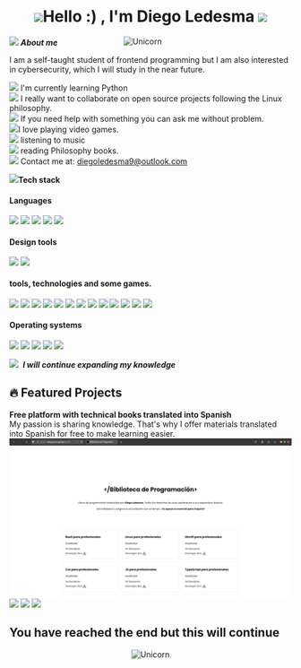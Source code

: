 <h1 align="center"><img src="https://media.giphy.com/media/uSbOSZNBgLtxtqtoU1/giphy.gif?cid=ecf05e47137dgrkmpuw8zn576nftzmkrhk74xcvudfhb1ce1&ep=v1_stickers_related&rid=giphy.gif&ct=s" width="35"><b>Hello :) , I'm Diego Ledesma </b><img src="https://media.giphy.com/media/uSbOSZNBgLtxtqtoU1/giphy.gif?cid=ecf05e47137dgrkmpuw8zn576nftzmkrhk74xcvudfhb1ce1&ep=v1_stickers_related&rid=giphy.gif&ct=s" width="35"></h1>
<!--  -->
<img align="right" width=300px alt="Unicorn" src="https://media0.giphy.com/media/v1.Y2lkPTc5MGI3NjExYTNtaTA3ejRza2t3MGQ0dHh1OTI4MGFhZ2w4bG9tZjd6ZDZvamh6eSZlcD12MV9pbnRlcm5hbF9naWZfYnlfaWQmY3Q9cw/FCffpN404oRZpFbSzl/giphy.gif" />

<img src="https://media3.giphy.com/media/v1.Y2lkPTc5MGI3NjExbTJrc3d5YTV3YzNsZGVleGJzdDlnM29wczA4ajM1am9nN2U3eTFwciZlcD12MV9pbnRlcm5hbF9naWZfYnlfaWQmY3Q9cw/j0yDs1uIaBD8LrlwId/giphy.gif" width="70px">&nbsp;***About me***

I am a self-taught student of frontend programming but I am also interested in cybersecurity, which I will study in the near future.

<img src="https://media.giphy.com/media/ZCjmyPUlnkHDRc42Id/giphy.gif?cid=ecf05e475i663mjn99yush5clts7xbtba4elk6wg3bro75m1&ep=v1_stickers_search&rid=giphy.gif&ct=s" width="25"> I'm currently learning Python <br>
<img src="https://media.giphy.com/media/KsBNnlWoxPE0Zdbh6V/giphy.gif?cid=ecf05e47amczv81qkqin6chxmsunxfa6zrrp1hy3zohjkx1m&ep=v1_stickers_search&rid=giphy.gif&ct=s" width="25"> I really want to collaborate on open source projects following the Linux philosophy.<br>
<img src="https://media.giphy.com/media/v1.Y2lkPTc5MGI3NjExY2lmcWRsdzY4dGFsZmswa213cm1ncDR1eWNucWJrZ2wxaHdhdTA0NiZlcD12MV9zdGlja2Vyc19zZWFyY2gmY3Q9cw/zIt1sZXSYsPpCIBPkC/giphy.gif" width="25"> If you need help with something you can ask me without problem.<br>
<img src="https://media.giphy.com/media/IpJnbpcEVlLubYtaWh/giphy.gif?cid=790b7611cifqdlw68talfk0kmwrmgp4uycnqbkgl1hwau046&ep=v1_stickers_search&rid=giphy.gif&ct=s" width="25">I love playing video games. <br>
<img src="https://media.giphy.com/media/yA1d0bznvsuzqp941U/giphy.gif?cid=ecf05e47e7lj34gz5frc4za71qqk8lpdlp0o1kau6r8saex3&ep=v1_stickers_search&rid=giphy.gif&ct=s" width="25"> listening to music<br>
<img src="https://media.giphy.com/media/VMvBLb1lmQ7POd4n10/giphy.gif?cid=ecf05e4704u1ufxda631oxclg4y84ifqxaumzd94121a1aj0&ep=v1_stickers_search&rid=giphy.gif&ct=s" width="25"> reading Philosophy books.<br>
<img src="https://media.giphy.com/media/HZvKgdDvta65uAyg0r/giphy.gif?cid=ecf05e475i663mjn99yush5clts7xbtba4elk6wg3bro75m1&ep=v1_stickers_search&rid=giphy.gif&ct=s" width="25"> Contact me at: <a href="diegoledesma9@outlook.com">diegoledesma9@outlook.com</a>

<b><img src="https://media1.giphy.com/media/v1.Y2lkPTc5MGI3NjExdnRwdGU0aHR2bGw4YndzMmFoNzRiejIzYnM4NmEzemt1ZzJtN2IwdiZlcD12MV9pbnRlcm5hbF9naWZfYnlfaWQmY3Q9ZQ/Ieo88333eatH73xKQG/giphy.gif" width="35">Tech stack</b> 

<h4> Languages </h4>
<span> 
  <img src="https://img.shields.io/badge/HTML5-E34F26?style=for-the-badge&logo=html5&logoColor=white">
  <img src="https://img.shields.io/badge/CSS3-1572B6?style=for-the-badge&logo=css3&logoColor=white">
  <img src="https://img.shields.io/badge/JavaScript-F7DF1E?style=for-the-badge&logo=javascript&logoColor=black">
  <img src="https://img.shields.io/badge/python-3670A0?style=for-the-badge&logo=python&logoColor=ffdd54">
  <img src= "https://img.shields.io/badge/-Arduino-00979D?style=for-the-badge&logo=Arduino&logoColor=white">
 
<h4> Design tools </h4>
 <img src="https://img.shields.io/badge/Adobe%20Creative%20Cloud-DA1F26.svg?style=for-the-badge&logo=Adobe%20Creative%20Cloud&logoColor=white">
 <img src="https://img.shields.io/badge/figma-%23F24E1E.svg?style=for-the-badge&logo=figma&logoColor=white">

</span>


<h4> tools, technologies and some games. </h4>
<span>
  <img src="https://img.shields.io/badge/Visual%20Studio%20Code-0078d7.svg?style=for-the-badge&logo=visual-studio-code&logoColor=white">
  <img src="https://img.shields.io/badge/Local_AI-2E8B57?logo=llama&logoColor=white&labelColor=2E8B57&style=for-the-badge">
  <img src="https://img.shields.io/badge/DeepSeek-01B7D6?labelColor=01B7D6&style=for-the-badge">
  <img src="https://img.shields.io/badge/chatGPT-74aa9c?style=for-the-badge&logo=openai&logoColor=white">
  <img src="https://img.shields.io/badge/google%20gemini-8E75B2?style=for-the-badge&logo=google%20gemini&logoColor=white">
  <img src="https://img.shields.io/badge/steam-%23000000.svg?style=for-the-badge&logo=steam&logoColor=white">
  <img src="https://img.shields.io/badge/nVIDIA-%2376B900.svg?style=for-the-badge&logo=nVIDIA&logoColor=white">
  <img src="https://img.shields.io/badge/Reddit-FF4500?style=for-the-badge&logo=reddit&logoColor=white">
  <img src="https://img.shields.io/badge/Discord-%235865F2.svg?style=for-the-badge&logo=discord&logoColor=white">
  <img src="https://img.shields.io/badge/github%20pages-121013?style=for-the-badge&logo=github&logoColor=white">
  <img src="https://img.shields.io/badge/PUBG-FF7A00?logo=pubg&logoColor=white&labelColor=FF7A00&style=for-the-badge">
  <img src="https://img.shields.io/badge/Minecraft-62B47A?logo=minecraft&logoColor=white&labelColor=62B47A&style=for-the-badge">
  <img src="https://img.shields.io/badge/PC_Technician-4B0082?logo=tools&logoColor=white&labelColor=4B0082&style=for-the-badge">

</span>

<h4> Operating systems </h4>
<span>
  <img src="https://img.shields.io/badge/Linux-FCC624?style=for-the-badge&logo=linux&logoColor=black">
  <img src="https://img.shields.io/badge/Arch%20Linux-1793D1?logo=arch-linux&logoColor=fff&style=for-the-badge">
  <img src="https://img.shields.io/badge/Fedora-294172?style=for-the-badge&logo=fedora&logoColor=white">
  <img src="https://img.shields.io/badge/Windows%2011-%230079d5.svg?style=for-the-badge&logo=Windows%2011&logoColor=white">
  <img src="https://img.shields.io/badge/CasaOS-00BFFF?logo=cloud&logoColor=white&labelColor=00BFFF&style=for-the-badge">
</span>


<img src="https://media2.giphy.com/media/v1.Y2lkPTc5MGI3NjExd29sb2QxdjU4MGRhYTd6eGk5OWJodXJjbHN1dGhkNWVnem8xZG5wdyZlcD12MV9pbnRlcm5hbF9naWZfYnlfaWQmY3Q9cw/qSOhgRkRedzhOQo5iV/giphy.gif" width="70px">&nbsp; ***I will continue expanding my knowledge*** <br>
## 🔥 Featured Projects
**Free platform with technical books translated into Spanish** <br>
My passion is sharing knowledge. That's why I offer materials translated into Spanish for free to make learning easier.
<a href="https://diegolede.github.io/Biblioteca-de-programaci-n/" target="_blank">
  <img src="assets/img/capturabiblioteca.png">
</a>
<img src="https://img.shields.io/badge/HTML5-E34F26?style=for-the-badge&logo=html5&logoColor=white">
<img src="https://img.shields.io/badge/CSS3-1572B6?style=for-the-badge&logo=css3&logoColor=white">
<img src="https://img.shields.io/badge/JavaScript-F7DF1E?style=for-the-badge&logo=javascript&logoColor=black"> <br>

## You have reached the end but this will continue

<p align="center">
  <img width="300px" alt="Unicorn" src="https://media.giphy.com/media/pxunm7f738mBRsmQ8q/giphy.gif?cid=ecf05e47rd3tidvf3tkwuc2dvq4hbo3zsif1pv1g12lm37si&ep=v1_stickers_search&rid=giphy.gif&ct=s" />
</p>

</div>

